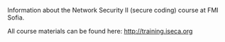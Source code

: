 Information about the Network Security II (secure coding) course at FMI Sofia.

All course materials can be found here: http://training.iseca.org


